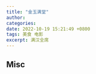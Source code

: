 ```yaml
---
title: "金玉满堂"
author: 
categories: 
date: 2022-10-19 15:21:49 +0800
tags: 美食 电影
excerpt: 满汉全席
---
```









## Misc


